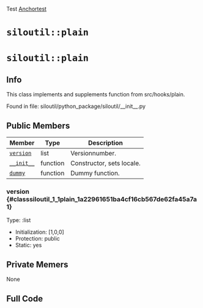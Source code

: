 Test
[Anchortest](example#anchor)

# `siloutil::plain`
# `siloutil::plain`
## Info
This class implements and supplements function from src/hooks/plain. 

Found in file: siloutil/python\_package/siloutil/\_\_init\_\_.py

## Public Members

Member | Type | Description
-------|------|------------
[`version`](#classsiloutil_1_1plain_1a22961651ba4cf16cb567de62fa45a7a1)|list|Versionnumber. 
[`__init__`](#classsiloutil_1_1plain_1a48f56910eb6ca2849446a22503e98b7b)| function |Constructor, sets locale. 
[`dummy`](#classsiloutil_1_1plain_1a8dae8631d317b04899f568bf5c0adb64)| function |Dummy function. 

### version {#classsiloutil_1_1plain_1a22961651ba4cf16cb567de62fa45a7a1}
Type:
:list

- Initialization: [1,0,0]
- Protection:     public
- Static:         yes

## Private Memers
None

## Full Code

